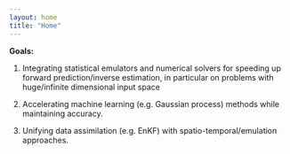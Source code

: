 ```yaml
---
layout: home
title: "Home"
---
```


**Goals:**


1) Integrating statistical emulators and numerical solvers for speeding up forward prediction/inverse estimation, in particular on problems with huge/infinite dimensional input space 

2) Accelerating machine learning (e.g. Gaussian process) methods while maintaining accuracy. 


3) Unifying data assimilation (e.g. EnKF) with spatio-temporal/emulation approaches.
